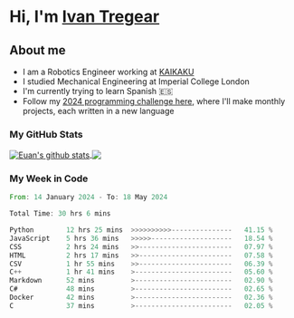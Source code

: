 # Hi, I'm [Ivan Tregear](https://www.linkedin.com/in/ivantregear/)

## About me

* I am a Robotics Engineer working at [KAIKAKU](https://github.com/KAIKAKU-AI)
* I studied Mechanical Engineering at Imperial College London
* I'm currently trying to learn Spanish :es:
* Follow my [2024 programming challenge here](https://github.com/ITregear?tab=repositories), where I'll make monthly projects, each written in a new language


### My GitHub Stats

<a href="#my-github-stats">
  <img align="center" src="https://github-readme-stats.vercel.app/api?username=itregear&count_private=true&show_icons=true&include_all_commits=true&theme=material-palenight" alt="Euan's github stats" />
</a>

<a href="#my-github-stats">
  <img align="center" src="https://github-readme-stats.vercel.app/api/top-langs/?username=itregear&layout=compact&theme=material-palenight" />
</a>

### My Week in Code
<!--START_SECTION:waka-->

```rust
From: 14 January 2024 - To: 18 May 2024

Total Time: 30 hrs 6 mins

Python        12 hrs 25 mins  >>>>>>>>>>---------------   41.15 %
JavaScript    5 hrs 36 mins   >>>>>--------------------   18.54 %
CSS           2 hrs 24 mins   >>-----------------------   07.97 %
HTML          2 hrs 17 mins   >>-----------------------   07.58 %
CSV           1 hr 55 mins    >>-----------------------   06.39 %
C++           1 hr 41 mins    >------------------------   05.60 %
Markdown      52 mins         >------------------------   02.90 %
C#            48 mins         >------------------------   02.65 %
Docker        42 mins         >------------------------   02.36 %
C             37 mins         >------------------------   02.05 %
```

<!--END_SECTION:waka-->
